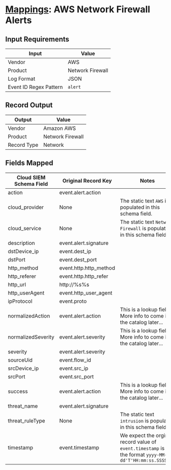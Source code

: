 # [Mappings](README.md): AWS Network Firewall Alerts

## Input Requirements

|Input|Value|
|-----|-----|
|Vendor|AWS|
|Product|Network Firewall|
|Log Format|JSON|
|Event ID Regex Pattern|`alert`|

## Record Output

|Output|Value|
|------|-----|
|Vendor|Amazon AWS|
|Product|Network Firewall|
|Record Type|Network|

## Fields Mapped

|Cloud SIEM Schema Field|Original Record Key|Notes|
|-----------------------|-------------------|-----|
|action|event.alert.action||
|cloud_provider|None|The static text `AWS` is populated in this schema field.|
|cloud_service|None|The static text `Network Firewall` is populated in this schema field.|
|description|event.alert.signature||
|dstDevice_ip|event.dest_ip||
|dstPort|event.dest_port||
|http_method|event.http.http_method||
|http_referer|event.http.http_refer||
|http_url|http://%s%s||
|http_userAgent|event.http_user_agent||
|ipProtocol|event.proto||
|normalizedAction|event.alert.action|This is a lookup field. More info to come in the catalog later...|
|normalizedSeverity|event.alert.severity|This is a lookup field. More info to come in the catalog later...|
|severity|event.alert.severity||
|sourceUid|event.flow_id||
|srcDevice_ip|event.src_ip||
|srcPort|event.src_port||
|success|event.alert.action|This is a lookup field. More info to come in the catalog later...|
|threat_name|event.alert.signature||
|threat_ruleType|None|The static text `intrusion` is populated in this schema field.|
|timestamp|event.timestamp|We expect the orginal record value of `event.timestamp` is in the format `yyyy-MM-dd'T'HH:mm:ss.SSSSSSZ`|

